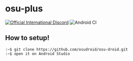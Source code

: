 #  osu-plus
[![Official International Discord](https://discordapp.com/api/guilds/316545691545501706/widget.png?style=shield)](https://discord.gg/nyD92cE)
![Android CI](https://github.com/osudroid/osu-droid/workflows/Android%20CI/badge.svg?branch=master)
## How to setup!
```text
:~$ git clone https://github.com/osudroid/osu-droid.git
:~$ open it on Android Studio
```
